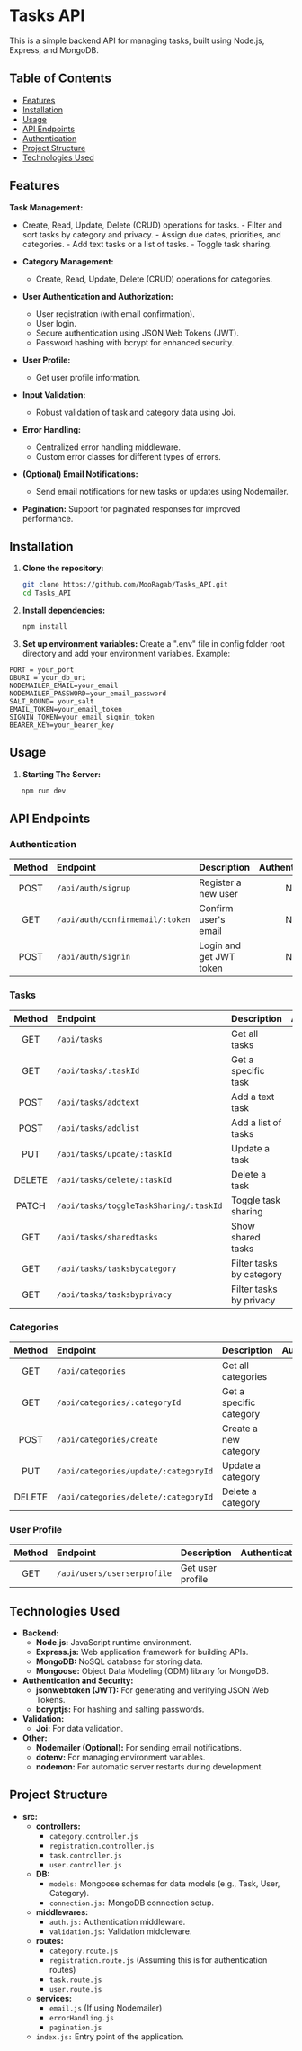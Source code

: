 # Tasks API

This is a simple backend API for managing tasks, built using Node.js, Express, and MongoDB.

## Table of Contents

- [Features](#features)
- [Installation](#installation)
- [Usage](#usage)
- [API Endpoints](#api-endpoints)
- [Authentication](#authentication)
- [Project Structure](#project-structure)
- [Technologies Used](#technologies-used)

## Features

**Task Management:**

- Create, Read, Update, Delete (CRUD) operations for tasks. - Filter and sort tasks by category and privacy. - Assign due dates, priorities, and categories. - Add text tasks or a list of tasks. - Toggle task sharing.

- **Category Management:**
  - Create, Read, Update, Delete (CRUD) operations for categories.
- **User Authentication and Authorization:**
  - User registration (with email confirmation).
  - User login.
  - Secure authentication using JSON Web Tokens (JWT).
  - Password hashing with bcrypt for enhanced security.
- **User Profile:**
  - Get user profile information.
- **Input Validation:**
  - Robust validation of task and category data using Joi.
- **Error Handling:**
  - Centralized error handling middleware.
  - Custom error classes for different types of errors.
- **(Optional) Email Notifications:**

  - Send email notifications for new tasks or updates using Nodemailer.

- **Pagination:** Support for paginated responses for improved performance.

## Installation

1. **Clone the repository:**

   ```bash
   git clone https://github.com/MooRagab/Tasks_API.git
   cd Tasks_API
   ```

2. **Install dependencies:**

   ```bash
   npm install
   ```

3. **Set up environment variables:**
   Create a ".env" file in config folder root directory and add your environment variables. Example:

```env
PORT = your_port
DBURI = your_db_uri
NODEMAILER_EMAIL=your_email
NODEMAILER_PASSWORD=your_email_password
SALT_ROUND= your_salt
EMAIL_TOKEN=your_email_token
SIGNIN_TOKEN=your_email_signin_token
BEARER_KEY=your_bearer_key
```

## Usage

1. **Starting The Server:**

```bash
   npm run dev
```

## API Endpoints

### Authentication

| Method | Endpoint                        | Description             | Authentication |
| :----: | :------------------------------ | :---------------------- | :------------: |
|  POST  | `/api/auth/signup`              | Register a new user     |       No       |
|  GET   | `/api/auth/confirmemail/:token` | Confirm user's email    |       No       |
|  POST  | `/api/auth/signin`              | Login and get JWT token |       No       |

### Tasks

| Method | Endpoint                               | Description              | Authentication |
| :----: | :------------------------------------- | :----------------------- | :------------: |
|  GET   | `/api/tasks`                           | Get all tasks            |      Yes       |
|  GET   | `/api/tasks/:taskId`                   | Get a specific task      |      Yes       |
|  POST  | `/api/tasks/addtext`                   | Add a text task          |      Yes       |
|  POST  | `/api/tasks/addlist`                   | Add a list of tasks      |      Yes       |
|  PUT   | `/api/tasks/update/:taskId`            | Update a task            |      Yes       |
| DELETE | `/api/tasks/delete/:taskId`            | Delete a task            |      Yes       |
| PATCH  | `/api/tasks/toggleTaskSharing/:taskId` | Toggle task sharing      |      Yes       |
|  GET   | `/api/tasks/sharedtasks`               | Show shared tasks        |      Yes       |
|  GET   | `/api/tasks/tasksbycategory`           | Filter tasks by category |      Yes       |
|  GET   | `/api/tasks/tasksbyprivacy`            | Filter tasks by privacy  |      Yes       |

### Categories

| Method | Endpoint                             | Description             | Authentication |
| :----: | :----------------------------------- | :---------------------- | :------------: |
|  GET   | `/api/categories`                    | Get all categories      |      Yes       |
|  GET   | `/api/categories/:categoryId`        | Get a specific category |      Yes       |
|  POST  | `/api/categories/create`             | Create a new category   |      Yes       |
|  PUT   | `/api/categories/update/:categoryId` | Update a category       |      Yes       |
| DELETE | `/api/categories/delete/:categoryId` | Delete a category       |      Yes       |

### User Profile

| Method | Endpoint                    | Description      | Authentication |
| :----: | :-------------------------- | :--------------- | :------------: |
|  GET   | `/api/users/userserprofile` | Get user profile |

## Technologies Used

- **Backend:**
  - **Node.js:** JavaScript runtime environment.
  - **Express.js:** Web application framework for building APIs.
  - **MongoDB:** NoSQL database for storing data.
  - **Mongoose:** Object Data Modeling (ODM) library for MongoDB.
- **Authentication and Security:**
  - **jsonwebtoken (JWT):** For generating and verifying JSON Web Tokens.
  - **bcryptjs:** For hashing and salting passwords.
- **Validation:**
  - **Joi:** For data validation.
- **Other:**
  - **Nodemailer (Optional):** For sending email notifications.
  - **dotenv:** For managing environment variables.
  - **nodemon:** For automatic server restarts during development.

## Project Structure

- **src:**
  - **controllers:**
    - `category.controller.js`
    - `registration.controller.js`
    - `task.controller.js`
    - `user.controller.js`
  - **DB:**
    - `models:` Mongoose schemas for data models (e.g., Task, User, Category).
    - `connection.js:` MongoDB connection setup.
  - **middlewares:**
    - `auth.js:` Authentication middleware.
    - `validation.js:` Validation middleware.
  - **routes:**
    - `category.route.js`
    - `registration.route.js` (Assuming this is for authentication routes)
    - `task.route.js`
    - `user.route.js`
  - **services:**
    - `email.js` (If using Nodemailer)
    - `errorHandling.js`
    - `pagination.js`
  - `index.js:` Entry point of the application.
